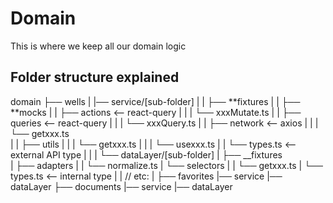 # Domain

This is where we keep all our domain logic

## Folder structure explained

domain
├── wells
| |── service/[sub-folder]
| | ├── **fixtures
| | ├── **mocks
| | ├── actions <-- react-query
| | | └── xxxMutate.ts
| | ├── queries <-- react-query
| | | └── xxxQuery.ts
| | ├── network <-- axios
| | | └── getxxx.ts  
 | | ├── utils
| | | └── getxxx.ts
| | | └── usexxx.ts
| | └── types.ts <-- external API type
| |
| └── dataLayer/[sub-folder]
| ├── \_\_fixtures  
 | ├── adapters
| | └── normalize.ts
| └── selectors
| | └── getxxx.ts
| └── types.ts <-- internal type
|
| // etc:
|
├── favorites
|── service
|── dataLayer
├── documents
|── service
|── dataLayer
